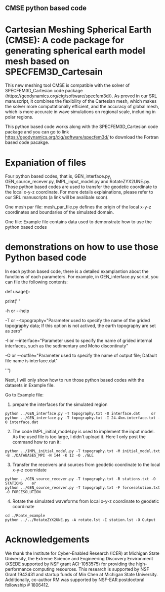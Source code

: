 ## CMSE python based code
# Cartesian Meshing Spherical Earth (CMSE): A code package for generating spherical earth model mesh based on SPECFEM3D_Cartesain 

This new meshing tool CMSE is compatible with the solver of SPECFEM3D_Cartesian code package (https://geodynamics.org/cig/software/specfem3d/). As proved in our SRL manuscript, it combines the flexibility of the Cartesian mesh, which makes the solver more computationally efficient, and the accuracy of global mesh, which is more accurate in wave simulations on regional scale, including in polar regions.

This python based code works along with the SPECFEM3D_Cartesian code package and you can go to link https://geodynamics.org/cig/software/specfem3d/ to download the Fortran based code pacakge. 

# Expaniation of files 
 Four python based codes, that is, GEN_interface.py, GEN_source_recever.py, IMPL_input_model.py and RotateZYX2UNE.py. Those python based codes are used to  transfer the geodetic coordinate to the local x-y-z coordinate. For more details explainations, please refer to our SRL manuscripts (a link will be avalibale soon).
 
 One mesh par file: mesh_par_file.py defines the origin of the local x-y-z coordinates and boundaries of the simulated domain. 
 
 One file: Example file contains data used to demonstrate how to use the python based codes

# demonstrations on how to use those Python based code

In each python based code, there is a detailed examplantion about the functions of each parameters. For example, in GEN_interface.py script, you can file the following contents: 

def usage():

   print('''
   
-h or --help

-T or --topography="Parameter used to specify the name of the grided topography data; If this option is not actived, the earth topography are set as zero"

-I or --interface="Parameter used to specify the name of grided internal interfaces, such as the sedimentary and Moho discontinuty"

-O or --outfile="Parameter used to specify the name of output file; Dafault file name is interface.dat"

''')

Next, I will only show how to run those python based codes with the datasets in Example file.

Go to Example file:
1. prepare the interfaces for the simulated region 

```
python ../GEN_interface.py -T topography.txt -O interface.dat     or  
python ../GEN_interface.py -T topography.txt -I 24.4km.interface.txt -O interface.dat
```    
2. The code IMPL_initial_model.py is used to implement the input model. As the used file is too large, I didn't upload it. Here I only post the command how to run it:
```
python ../IMPL_initial_model.py -T topography.txt -M initial_model.txt -B ./DATABASES_MPI -N 144 -K 12 -O ./GLL
```


3. Transfer the receivers and sources from geodetic coordinate to the local x-y-z coornidate
```
python ../GEN_source_recever.py -T topography.txt -R stations.txt -O STATIONS    or
python ../GEN_source_recever.py -T topography.txt -F forcesolution.txt -O FORCESOLUTION
```

4. Rotate the simulated waveforms from local x-y-z coordinate to geodetic coordinate
```
cd ./Roate_example
python ../../RotateZYX2UNE.py -A rotate.lst -I station.lst -O Output
```

# Acknowledgements
We thank the Institute for Cyber-Enabled Research (ICER) at Michigan State University, the Extreme Science and Engineering Discovery Environment (XSEDE supported by NSF grant ACI-1053575) for providing the high-performance computing resources. This research is supported by NSF Grant 1942431 and startup funds of Min Chen at Michigan State University. Additionally, co-author RM was supported by NSF-EAR postdoctoral followship # 1806412.
